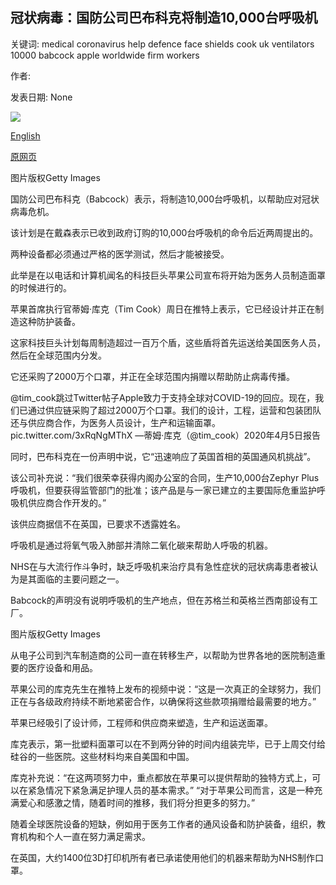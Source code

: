 ## 冠状病毒：国防公司巴布科克将制造10,000台呼吸机

关键词: medical coronavirus help defence face shields cook uk ventilators 10000 babcock apple worldwide firm workers

作者: 

发表日期: None

![](https://ichef.bbci.co.uk/news/1024/branded_news/1277A/production/_111424657_gettyimages-532049626.jpg)

[English](Coronavirus%3A%20Defence%20firm%20Babcock%20to%20make%2010%2C000%20ventilators.md)

[原网页](https://www.bbc.com/news/business-52059084)

图片版权Getty Images

国防公司巴布科克（Babcock）表示，将制造10,000台呼吸机，以帮助应对冠状病毒危机。

该计划是在戴森表示已收到政府订购的10,000台呼吸机的命令后近两周提出的。

两种设备都必须通过严格的医学测试，然后才能被接受。

此举是在以电话和计算机闻名的科技巨头苹果公司宣布将开始为医务人员制造面罩的时候进行的。

苹果首席执行官蒂姆·库克（Tim Cook）周日在推特上表示，它已经设计并正在制造这种防护装备。

这家科技巨头计划每周制造超过一百万个盾，这些盾将首先运送给美国医务人员，然后在全球范围内分发。

它还采购了2000万个口罩，并正在全球范围内捐赠以帮助防止病毒传播。

@tim_cook跳过Twitter帖子Apple致力于支持全球对COVID-19的回应。现在，我们已通过供应链采购了超过2000万个口罩。我们的设计，工程，运营和包装团队还与供应商合作，为医务人员设计，生产和运输面罩。 pic.twitter.com/3xRqNgMThX —蒂姆·库克（@tim_cook）2020年4月5日报告

同时，巴布科克在一份声明中说，它“迅速响应了英国首相的英国通风机挑战”。

该公司补充说：“我们很荣幸获得内阁办公室的合同，生产10,000台Zephyr Plus呼吸机，但要获得监管部门的批准；该产品是与一家已建立的主要国际危重监护呼吸机供应商合作开发的。”

该供应商据信不在英国，已要求不透露姓名。

呼吸机是通过将氧气吸入肺部并清除二氧化碳来帮助人呼吸的机器。

NHS在与大流行作斗争时，缺乏呼吸机来治疗具有急性症状的冠状病毒患者被认为是其面临的主要问题之一。

Babcock的声明没有说明呼吸机的生产地点，但在苏格兰和英格兰西南部设有工厂。

图片版权Getty Images

从电子公司到汽车制造商的公司一直在转移生产，以帮助为世界各地的医院制造重要的医疗设备和用品。

苹果公司的库克先生在推特上发布的视频中说：“这是一次真正的全球努力，我们正在与各级政府持续不断地紧密合作，以确保将这些款项捐赠给最需要的地方。”

苹果已经吸引了设计师，工程师和供应商来塑造，生产和运送面罩。

库克表示，第一批塑料面罩可以在不到两分钟的时间内组装完毕，已于上周交付给硅谷的一些医院。这些材料均来自美国和中国。

库克补充说：“在这两项努力中，重点都放在苹果可以提供帮助的独特方式上，可以在紧急情况下紧急满足护理人员的基本需求。” “对于苹果公司而言，这是一种充满爱心和感激之情，随着时间的推移，我们将分担更多的努力。”

随着全球医院设备的短缺，例如用于医务工作者的通风设备和防护装备，组织，教育机构和个人一直在努力满足需求。

在英国，大约1400位3D打印机所有者已承诺使用他们的机器来帮助为NHS制作口罩。